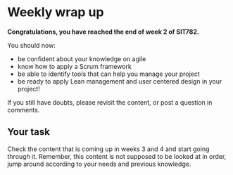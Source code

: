 # Weekly wrap up

**Congratulations, you have reached the end of week 2 of SIT782.**

You should now:

* be confident about your knowledge on agile
* know how to apply a Scrum framework
* be able to identify tools that can help you manage your project
* be ready to apply Lean management and user centered design in your project!

If you still have doubts, please revisit the content, or post a question in comments.

## Your task

Check the content that is coming up in weeks 3 and 4 and start going through it. Remember, this content is not supposed to be looked at in order, jump around according to your needs and previous knowledge.